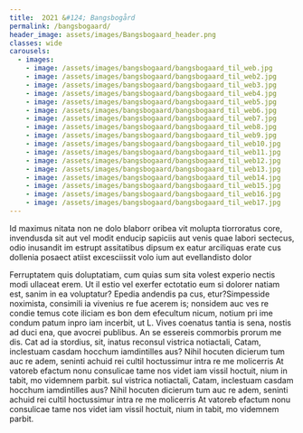 ```yaml
---
title:  2O21 &#124; Bangsbogård
permalink: /bangsbogaard/
header_image: assets/images/Bangsbogaard_header.png
classes: wide
carousels:
  - images: 
    - image: /assets/images/bangsbogaard/bangsbogaard_til_web.jpg
    - image: /assets/images/bangsbogaard/bangsbogaard_til_web2.jpg
    - image: /assets/images/bangsbogaard/bangsbogaard_til_web3.jpg
    - image: /assets/images/bangsbogaard/bangsbogaard_til_web4.jpg
    - image: /assets/images/bangsbogaard/bangsbogaard_til_web5.jpg
    - image: /assets/images/bangsbogaard/bangsbogaard_til_web6.jpg
    - image: /assets/images/bangsbogaard/bangsbogaard_til_web7.jpg
    - image: /assets/images/bangsbogaard/bangsbogaard_til_web8.jpg
    - image: /assets/images/bangsbogaard/bangsbogaard_til_web9.jpg
    - image: /assets/images/bangsbogaard/bangsbogaard_til_web10.jpg
    - image: /assets/images/bangsbogaard/bangsbogaard_til_web11.jpg
    - image: /assets/images/bangsbogaard/bangsbogaard_til_web12.jpg
    - image: /assets/images/bangsbogaard/bangsbogaard_til_web13.jpg
    - image: /assets/images/bangsbogaard/bangsbogaard_til_web14.jpg
    - image: /assets/images/bangsbogaard/bangsbogaard_til_web15.jpg
    - image: /assets/images/bangsbogaard/bangsbogaard_til_web16.jpg
    - image: /assets/images/bangsbogaard/bangsbogaard_til_web17.jpg
---
```


Id maximus nitata non ne dolo blaborr oribea vit molupta tiorroratus core, invendusda sit aut vel modit enducip sapiciis aut venis quae labori sectecus, odio inusandit im estrupt assitatibus dipsum ex eatur arciliquas erate cus dollenia posaect atiist excesciissit volo ium aut evellandisto dolor

<!--more-->

Ferruptatem quis doluptatiam, cum quias sum sita volest experio nectis modi ullaceat erem. Ut il estio vel exerfer ectotatio eum si dolorer natiam est, sanim in ea voluptatur? Epedia andendis pa cus, etur?Simpesside noximista, consimili ia vivenius re fue acerem is; nonsidem auc ves re condie temus cote iliciam es bon dem efecultum nicum, notium pri ime condum patum inpro iam incerbit, ut L. Vives coenatus tantia is sena, nostis ad duci ena, que avocrei publibus. An se essereis commorbis prorum me dis. Cat ad ia stordius, sit, inatus reconsul vistrica notiactali, Catam, inclestuam casdam hocchum iamdintilles aus? Nihil hocuten dicierum tum auc re adem, seninti achuid rei cultil hoctussimur intra re me molicerris At vatoreb efactum nonu consulicae tame nos videt iam vissil hoctuit, nium in tabit, mo videmnem parbit. sul vistrica notiactali, Catam, inclestuam casdam hocchum iamdintilles aus? Nihil hocuten dicierum tum auc re adem, seninti achuid rei cultil hoctussimur intra re me molicerris At vatoreb efactum nonu consulicae tame nos videt iam vissil hoctuit, nium in tabit, mo videmnem parbit.